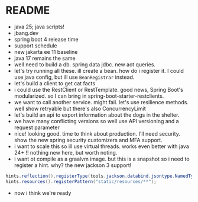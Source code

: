 # README

* java 25; java scripts! 
* jbang.dev
* spring boot 4 release time
* support schedule
* new jakarta ee 11 baseline 
* java 17 remains the same
* well need to build a db. spring data jdbc. new aot queries.
* let's try running all these. ill create a bean. how do i register it. I could use java config, but ill use `BeanRegistrar` instead.
* let's build a client to get cat facts
* i could use the RestClient or RestTemplate. good news, Spring Boot's modularized. so I can bring in spring-boot-starter-restclients.
* we want to call another service. might fail. let's use resilience methods. well show retryable but there's also ConcurrencyLimit
* let's build an api to export information about the dogs in the shelter.
* we have many conflicting versions so well use API versioning and a request parameter 
* nice! looking good. time to think about production. I'll need security. show the new spring security customizers and MFA support.
* i want to scale this so ill use virtual threads. works even better with java 24+ !! nothing new here, but worth noting. 
* i want ot compile as a graalvm image. but this is a snapshot so i need to register a hint. why? the new jackson 3 support! 
```java
hints.reflection().registerType(tools.jackson.databind.jsontype.NamedType.class);
hints.resources().registerPattern("static/resources/**");
```
* now i think we're ready 